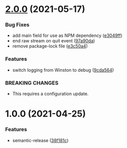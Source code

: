 # [2.0.0](https://github.com/rx-irc/bot/compare/v1.0.0...v2.0.0) (2021-05-17)


### Bug Fixes

* add main field for use as NPM dependency ([e3049ff](https://github.com/rx-irc/bot/commit/e3049ffd75597178416d25af0925f0440f32a17a))
* end raw stream on quit event ([97a90da](https://github.com/rx-irc/bot/commit/97a90da22d5b9640779d5d5f6ecf4cbaa7f354b2))
* remove package-lock file ([e3c50a4](https://github.com/rx-irc/bot/commit/e3c50a4a7def5a5e156a4c281d990ce3fc15e6d0))


### Features

* switch logging from Winston to debug ([9cda564](https://github.com/rx-irc/bot/commit/9cda5647ccf3a24fb4ed8a2492e88ba2f15326f3))


### BREAKING CHANGES

* This requires a configuration update.

# 1.0.0 (2021-04-25)


### Features

* semantic-release ([38f181c](https://github.com/rx-irc/bot/commit/38f181c79104d665c284f037c10b9b18be49cc7a))
